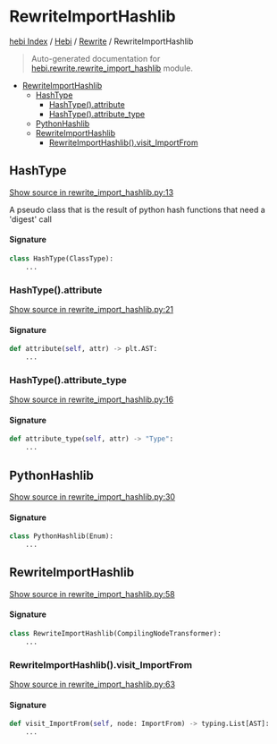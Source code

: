 # RewriteImportHashlib

[hebi Index](../../README.md#hebi-index) /
[Hebi](../index.md#hebi) /
[Rewrite](./index.md#rewrite) /
RewriteImportHashlib

> Auto-generated documentation for [hebi.rewrite.rewrite_import_hashlib](https://github.com/ImperatorLang/hebi/blob/master/hebi/rewrite/rewrite_import_hashlib.py) module.

- [RewriteImportHashlib](#rewriteimporthashlib)
  - [HashType](#hashtype)
    - [HashType().attribute](#hashtype()attribute)
    - [HashType().attribute_type](#hashtype()attribute_type)
  - [PythonHashlib](#pythonhashlib)
  - [RewriteImportHashlib](#rewriteimporthashlib-1)
    - [RewriteImportHashlib().visit_ImportFrom](#rewriteimporthashlib()visit_importfrom)

## HashType

[Show source in rewrite_import_hashlib.py:13](https://github.com/ImperatorLang/hebi/blob/master/hebi/rewrite/rewrite_import_hashlib.py#L13)

A pseudo class that is the result of python hash functions that need a 'digest' call

#### Signature

```python
class HashType(ClassType):
    ...
```

### HashType().attribute

[Show source in rewrite_import_hashlib.py:21](https://github.com/ImperatorLang/hebi/blob/master/hebi/rewrite/rewrite_import_hashlib.py#L21)

#### Signature

```python
def attribute(self, attr) -> plt.AST:
    ...
```

### HashType().attribute_type

[Show source in rewrite_import_hashlib.py:16](https://github.com/ImperatorLang/hebi/blob/master/hebi/rewrite/rewrite_import_hashlib.py#L16)

#### Signature

```python
def attribute_type(self, attr) -> "Type":
    ...
```



## PythonHashlib

[Show source in rewrite_import_hashlib.py:30](https://github.com/ImperatorLang/hebi/blob/master/hebi/rewrite/rewrite_import_hashlib.py#L30)

#### Signature

```python
class PythonHashlib(Enum):
    ...
```



## RewriteImportHashlib

[Show source in rewrite_import_hashlib.py:58](https://github.com/ImperatorLang/hebi/blob/master/hebi/rewrite/rewrite_import_hashlib.py#L58)

#### Signature

```python
class RewriteImportHashlib(CompilingNodeTransformer):
    ...
```

### RewriteImportHashlib().visit_ImportFrom

[Show source in rewrite_import_hashlib.py:63](https://github.com/ImperatorLang/hebi/blob/master/hebi/rewrite/rewrite_import_hashlib.py#L63)

#### Signature

```python
def visit_ImportFrom(self, node: ImportFrom) -> typing.List[AST]:
    ...
```